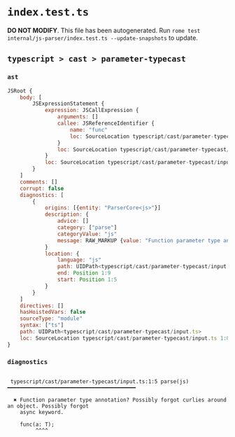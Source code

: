 # `index.test.ts`

**DO NOT MODIFY**. This file has been autogenerated. Run `rome test internal/js-parser/index.test.ts --update-snapshots` to update.

## `typescript > cast > parameter-typecast`

### `ast`

```javascript
JSRoot {
	body: [
		JSExpressionStatement {
			expression: JSCallExpression {
				arguments: []
				callee: JSReferenceIdentifier {
					name: "func"
					loc: SourceLocation typescript/cast/parameter-typecast/input.ts 1:0-1:4 (func)
				}
				loc: SourceLocation typescript/cast/parameter-typecast/input.ts 1:0-1:10
			}
			loc: SourceLocation typescript/cast/parameter-typecast/input.ts 1:0-1:11
		}
	]
	comments: []
	corrupt: false
	diagnostics: [
		{
			origins: [{entity: "ParserCore<js>"}]
			description: {
				advice: []
				category: ["parse"]
				categoryValue: "js"
				message: RAW_MARKUP {value: "Function parameter type annotation? Possibly forgot curlies around an object. Possibly forgot async keyword."}
			}
			location: {
				language: "js"
				path: UIDPath<typescript/cast/parameter-typecast/input.ts>
				end: Position 1:9
				start: Position 1:5
			}
		}
	]
	directives: []
	hasHoistedVars: false
	sourceType: "module"
	syntax: ["ts"]
	path: UIDPath<typescript/cast/parameter-typecast/input.ts>
	loc: SourceLocation typescript/cast/parameter-typecast/input.ts 1:0-2:0
}
```

### `diagnostics`

```

 typescript/cast/parameter-typecast/input.ts:1:5 parse(js) ━━━━━━━━━━━━━━━━━━━━━━━━━━━━━━━━━━━━━━━━━

  ✖ Function parameter type annotation? Possibly forgot curlies around an object. Possibly forgot
    async keyword.

    func(a: T);
         ^^^^


```
